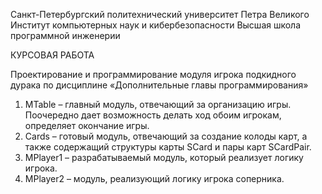 Санкт-Петербургский политехнический университет Петра Великого
Институт компьютерных наук и кибербезопасности
Высшая школа программной инженерии

КУРСОВАЯ  РАБОТА

Проектирование и программирование модуля игрока подкидного дурака
по дисциплине «Дополнительные главы программирования»

1.	MTable – главный модуль, отвечающий за организацию игры. Поочередно дает возможность делать ход обоим игрокам, определяет окончание игры.
2.	Cards – готовый модуль, отвечающий за создание колоды карт, а также содержащий структуры карты SCard и пары карт SCardPair.
3.	MPlayer1 – разрабатываемый модуль, который реализует логику игрока.
4.	MPlayer2 – модуль, реализующий логику игрока соперника.
